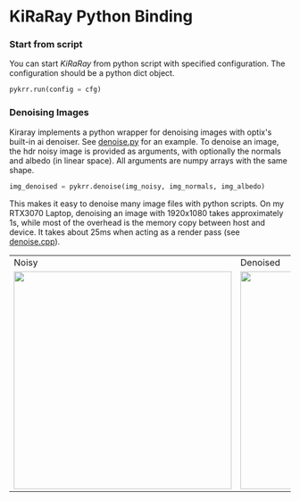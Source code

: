# KiRaRay Python Binding

### Start from script

You can start *KiRaRay* from python script with specified configuration. The configuration should be a python dict object. 

~~~Python
pykrr.run(config = cfg)
~~~

### Denoising Images

Kiraray implements a python wrapper for denoising images with optix's built-in ai denoiser. See [denoise.py](denoise.py) for an example. To denoise an image, the hdr noisy image is provided as arguments, with optionally the normals and albedo (in linear space). All arguments are numpy arrays with the same shape.

~~~Python
img_denoised = pykrr.denoise(img_noisy, img_normals, img_albedo)
~~~

This makes it easy to denoise many image files with python scripts. On my RTX3070 Laptop, denoising an image with 1920x1080 takes approximately 1s, while most of the overhead is the memory copy between host and device. It takes about 25ms when acting as a render pass (see [denoise.cpp](../src/render/passes/denoise.cpp)).

<table>
  <tr>
    <td>Noisy</td>
    <td>Denoised</td>
  </tr>
  <tr>
    <td><img src="images/noisy.png" width=390></td>
    <td><img src="images/denoised.png" width=390></td>
  </tr>
 </table>